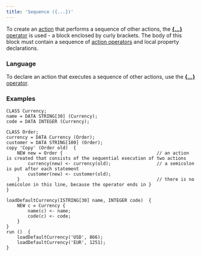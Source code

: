 ```yaml
---
title: 'Sequence ({...})'
---
```


To create an [action](Actions.md) that performs a sequence of other actions, the [**{...}** operator](Operator_..._.md) is used - a block enclosed by curly brackets. The body of this block must contain a sequence of [action operators](Оperators.md) and local property declarations.

### Language

To declare an action that executes a sequence of other actions, use the [**{...}** operator](Operator_..._.md). 

### Examples

```lsf
CLASS Currency;
name = DATA STRING[30] (Currency);
code = DATA INTEGER (Currency);

CLASS Order;
currency = DATA Currency (Order);
customer = DATA STRING[100] (Order);
copy 'Copy' (Order old)  {
    NEW new = Order {                                   // an action is created that consists of the sequential execution of two actions
        currency(new) <- currency(old);                 // a semicolon is put after each statement
        customer(new) <- customer(old);
    }                                                   // there is no semicolon in this line, because the operator ends in }
}

loadDefaultCurrency(ISTRING[30] name, INTEGER code)  {
    NEW c = Currency {
        name(c) <- name;
        code(c) <- code;
    }
}
run ()  {
    loadDefaultCurrency('USD', 866);
    loadDefaultCurrency('EUR', 1251);
}
```
